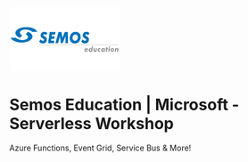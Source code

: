<img src="/.img/semos-logo.png" alt="semos" width="200"/>

# Semos Education | Microsoft - Serverless Workshop
Azure Functions, Event Grid, Service Bus &amp; More!

